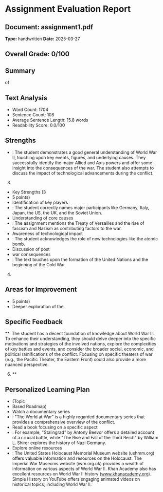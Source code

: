 # Assignment Evaluation Report

## Document: assignment1.pdf
**Type:** handwritten
**Date:** 2025-03-27

## Overall Grade: 0/100

## Summary
of

## Text Analysis
- Word Count: 1704
- Sentence Count: 108
- Average Sentence Length: 15.8 words
- Readability Score: 0.0/100

## Strengths
- : The student demonstrates a good general understanding of World War II, touching upon key events, figures, and underlying causes.  They successfully identify the major Allied and Axis powers and offer some insight into the consequences of the war.  The student also attempts to discuss the impact of technological advancements during the conflict.

3.
- Key Strengths (3
- 5 points)
- Identification of key players
- :  The student correctly names major participants like Germany, Italy, Japan, the US, the UK, and the Soviet Union.
- Understanding of core causes
- : The assignment mentions the Treaty of Versailles and the rise of fascism and Nazism as contributing factors to the war.
- Awareness of technological impact
- : The student acknowledges the role of new technologies like the atomic bomb.
- Discussion of post
- war consequences
- : The text touches upon the formation of the United Nations and the beginning of the Cold War.

4.

## Areas for Improvement
- 5 points)
- Deeper exploration of the

## Specific Feedback
**: The student has a decent foundation of knowledge about World War II. To enhance their understanding, they should delve deeper into the specific motivations and strategies of the involved nations, explore the complexities of key battles and events, and consider the broader social, economic, and political ramifications of the conflict.  Focusing on specific theaters of war (e.g., the Pacific Theater, the Eastern Front) could also provide a more nuanced perspective.

6. **

## Personalized Learning Plan
- (Topic
- Based Roadmap)
- Watch a documentary series
- :  "The World at War" is a highly regarded documentary series that provides a comprehensive overview of the conflict.
- Read a book focusing on a specific aspect
- :  For example, "Stalingrad" by Antony Beevor offers a detailed account of a crucial battle, while "The Rise and Fall of the Third Reich" by William L. Shirer explores the history of Nazi Germany.
- Explore online resources
- : The United States Holocaust Memorial Museum website (ushmm.org) offers valuable information and resources on the Holocaust.  The Imperial War Museums website (iwm.org.uk) provides a wealth of information on various aspects of World War II.  Khan Academy also has excellent resources on World War II history (www.khanacademy.org).  Simple History on YouTube offers engaging animated videos on historical topics, including World War II.
